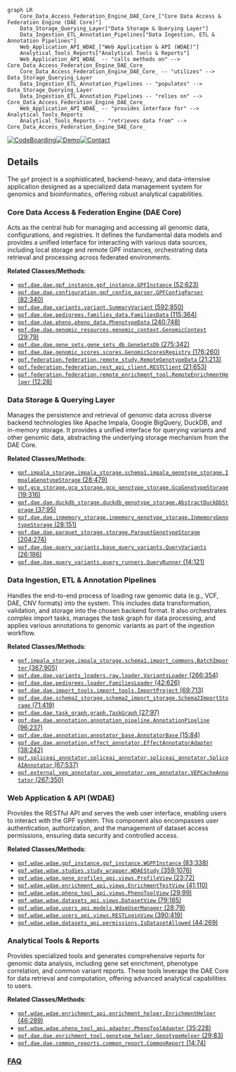 ```mermaid
graph LR
    Core_Data_Access_Federation_Engine_DAE_Core_["Core Data Access & Federation Engine (DAE Core)"]
    Data_Storage_Querying_Layer["Data Storage & Querying Layer"]
    Data_Ingestion_ETL_Annotation_Pipelines["Data Ingestion, ETL & Annotation Pipelines"]
    Web_Application_API_WDAE_["Web Application & API (WDAE)"]
    Analytical_Tools_Reports["Analytical Tools & Reports"]
    Web_Application_API_WDAE_ -- "calls methods on" --> Core_Data_Access_Federation_Engine_DAE_Core_
    Core_Data_Access_Federation_Engine_DAE_Core_ -- "utilizes" --> Data_Storage_Querying_Layer
    Data_Ingestion_ETL_Annotation_Pipelines -- "populates" --> Data_Storage_Querying_Layer
    Data_Ingestion_ETL_Annotation_Pipelines -- "relies on" --> Core_Data_Access_Federation_Engine_DAE_Core_
    Web_Application_API_WDAE_ -- "provides interface for" --> Analytical_Tools_Reports
    Analytical_Tools_Reports -- "retrieves data from" --> Core_Data_Access_Federation_Engine_DAE_Core_
```

[![CodeBoarding](https://img.shields.io/badge/Generated%20by-CodeBoarding-9cf?style=flat-square)](https://github.com/CodeBoarding/GeneratedOnBoardings)[![Demo](https://img.shields.io/badge/Try%20our-Demo-blue?style=flat-square)](https://www.codeboarding.org/demo)[![Contact](https://img.shields.io/badge/Contact%20us%20-%20contact@codeboarding.org-lightgrey?style=flat-square)](mailto:contact@codeboarding.org)

## Details

The `gpf` project is a sophisticated, backend-heavy, and data-intensive application designed as a specialized data management system for genomics and bioinformatics, offering robust analytical capabilities.

### Core Data Access & Federation Engine (DAE Core)
Acts as the central hub for managing and accessing all genomic data, configurations, and registries. It defines the fundamental data models and provides a unified interface for interacting with various data sources, including local storage and remote GPF instances, orchestrating data retrieval and processing across federated environments.


**Related Classes/Methods**:

- <a href="https://github.com/iossifovlab/gpf/blob/master/dae/dae/gpf_instance/gpf_instance.py#L52-L623" target="_blank" rel="noopener noreferrer">`gpf.dae.dae.gpf_instance.gpf_instance.GPFInstance` (52:623)</a>
- <a href="https://github.com/iossifovlab/gpf/blob/master/dae/dae/configuration/gpf_config_parser.py#L82-L340" target="_blank" rel="noopener noreferrer">`gpf.dae.dae.configuration.gpf_config_parser.GPFConfigParser` (82:340)</a>
- <a href="https://github.com/iossifovlab/gpf/blob/master/dae/dae/variants/variant.py#L592-L850" target="_blank" rel="noopener noreferrer">`gpf.dae.dae.variants.variant.SummaryVariant` (592:850)</a>
- <a href="https://github.com/iossifovlab/gpf/blob/master/dae/dae/pedigrees/families_data.py#L115-L364" target="_blank" rel="noopener noreferrer">`gpf.dae.dae.pedigrees.families_data.FamiliesData` (115:364)</a>
- <a href="https://github.com/iossifovlab/gpf/blob/master/dae/dae/pheno/pheno_data.py#L240-L748" target="_blank" rel="noopener noreferrer">`gpf.dae.dae.pheno.pheno_data.PhenotypeData` (240:748)</a>
- <a href="https://github.com/iossifovlab/gpf/blob/master/dae/dae/genomic_resources/genomic_context.py#L29-L79" target="_blank" rel="noopener noreferrer">`gpf.dae.dae.genomic_resources.genomic_context.GenomicContext` (29:79)</a>
- <a href="https://github.com/iossifovlab/gpf/blob/master/dae/dae/gene_sets/gene_sets_db.py#L275-L342" target="_blank" rel="noopener noreferrer">`gpf.dae.dae.gene_sets.gene_sets_db.GeneSetsDb` (275:342)</a>
- <a href="https://github.com/iossifovlab/gpf/blob/master/dae/dae/genomic_scores/scores.py#L176-L260" target="_blank" rel="noopener noreferrer">`gpf.dae.dae.genomic_scores.scores.GenomicScoresRegistry` (176:260)</a>
- <a href="https://github.com/iossifovlab/gpf/blob/master/federation/federation/remote_study.py#L21-L213" target="_blank" rel="noopener noreferrer">`gpf.federation.federation.remote_study.RemoteGenotypeData` (21:213)</a>
- <a href="https://github.com/iossifovlab/gpf/blob/master/federation/federation/rest_api_client.py#L21-L653" target="_blank" rel="noopener noreferrer">`gpf.federation.federation.rest_api_client.RESTClient` (21:653)</a>
- <a href="https://github.com/iossifovlab/gpf/blob/master/federation/federation/remote_enrichment_tool.py#L12-L28" target="_blank" rel="noopener noreferrer">`gpf.federation.federation.remote_enrichment_tool.RemoteEnrichmentHelper` (12:28)</a>


### Data Storage & Querying Layer
Manages the persistence and retrieval of genomic data across diverse backend technologies like Apache Impala, Google BigQuery, DuckDB, and in-memory storage. It provides a unified interface for querying variants and other genomic data, abstracting the underlying storage mechanism from the DAE Core.


**Related Classes/Methods**:

- <a href="https://github.com/iossifovlab/gpf/blob/master/impala_storage/impala_storage/schema1/impala_genotype_storage.py#L28-L479" target="_blank" rel="noopener noreferrer">`gpf.impala_storage.impala_storage.schema1.impala_genotype_storage.ImpalaGenotypeStorage` (28:479)</a>
- <a href="https://github.com/iossifovlab/gpf/blob/master/gcp_storage/gcp_storage/gcp_genotype_storage.py#L19-L316" target="_blank" rel="noopener noreferrer">`gpf.gcp_storage.gcp_storage.gcp_genotype_storage.GcpGenotypeStorage` (19:316)</a>
- <a href="https://github.com/iossifovlab/gpf/blob/master/dae/dae/duckdb_storage/duckdb_genotype_storage.py#L37-L95" target="_blank" rel="noopener noreferrer">`gpf.dae.dae.duckdb_storage.duckdb_genotype_storage.AbstractDuckDbStorage` (37:95)</a>
- <a href="https://github.com/iossifovlab/gpf/blob/master/dae/dae/inmemory_storage/inmemory_genotype_storage.py#L28-L151" target="_blank" rel="noopener noreferrer">`gpf.dae.dae.inmemory_storage.inmemory_genotype_storage.InmemoryGenotypeStorage` (28:151)</a>
- <a href="https://github.com/iossifovlab/gpf/blob/master/dae/dae/parquet_storage/storage.py#L204-L274" target="_blank" rel="noopener noreferrer">`gpf.dae.dae.parquet_storage.storage.ParquetGenotypeStorage` (204:274)</a>
- <a href="https://github.com/iossifovlab/gpf/blob/master/dae/dae/query_variants/base_query_variants.py#L26-L186" target="_blank" rel="noopener noreferrer">`gpf.dae.dae.query_variants.base_query_variants.QueryVariants` (26:186)</a>
- <a href="https://github.com/iossifovlab/gpf/blob/master/dae/dae/query_variants/query_runners.py#L14-L121" target="_blank" rel="noopener noreferrer">`gpf.dae.dae.query_variants.query_runners.QueryRunner` (14:121)</a>


### Data Ingestion, ETL & Annotation Pipelines
Handles the end-to-end process of loading raw genomic data (e.g., VCF, DAE, CNV formats) into the system. This includes data transformation, validation, and storage into the chosen backend format. It also orchestrates complex import tasks, manages the task graph for data processing, and applies various annotations to genomic variants as part of the ingestion workflow.


**Related Classes/Methods**:

- <a href="https://github.com/iossifovlab/gpf/blob/master/impala_storage/impala_storage/schema1/import_commons.py#L367-L905" target="_blank" rel="noopener noreferrer">`gpf.impala_storage.impala_storage.schema1.import_commons.BatchImporter` (367:905)</a>
- <a href="https://github.com/iossifovlab/gpf/blob/master/dae/dae/variants_loaders/raw/loader.py#L266-L354" target="_blank" rel="noopener noreferrer">`gpf.dae.dae.variants_loaders.raw.loader.VariantsLoader` (266:354)</a>
- <a href="https://github.com/iossifovlab/gpf/blob/master/dae/dae/pedigrees/loader.py#L42-L626" target="_blank" rel="noopener noreferrer">`gpf.dae.dae.pedigrees.loader.FamiliesLoader` (42:626)</a>
- <a href="https://github.com/iossifovlab/gpf/blob/master/dae/dae/import_tools/import_tools.py#L69-L713" target="_blank" rel="noopener noreferrer">`gpf.dae.dae.import_tools.import_tools.ImportProject` (69:713)</a>
- <a href="https://github.com/iossifovlab/gpf/blob/master/dae/dae/schema2_storage/schema2_import_storage.py#L71-L419" target="_blank" rel="noopener noreferrer">`gpf.dae.dae.schema2_storage.schema2_import_storage.Schema2ImportStorage` (71:419)</a>
- <a href="https://github.com/iossifovlab/gpf/blob/master/dae/dae/task_graph/graph.py#L27-L97" target="_blank" rel="noopener noreferrer">`gpf.dae.dae.task_graph.graph.TaskGraph` (27:97)</a>
- <a href="https://github.com/iossifovlab/gpf/blob/master/dae/dae/annotation/annotation_pipeline.py#L96-L237" target="_blank" rel="noopener noreferrer">`gpf.dae.dae.annotation.annotation_pipeline.AnnotationPipeline` (96:237)</a>
- <a href="https://github.com/iossifovlab/gpf/blob/master/dae/dae/annotation/annotator_base.py#L15-L84" target="_blank" rel="noopener noreferrer">`gpf.dae.dae.annotation.annotator_base.AnnotatorBase` (15:84)</a>
- <a href="https://github.com/iossifovlab/gpf/blob/master/dae/dae/annotation/effect_annotator.py#L38-L242" target="_blank" rel="noopener noreferrer">`gpf.dae.dae.annotation.effect_annotator.EffectAnnotatorAdapter` (38:242)</a>
- <a href="https://github.com/iossifovlab/gpf/blob/master/spliceai_annotator/spliceai_annotator/spliceai_annotator.py#L67-L537" target="_blank" rel="noopener noreferrer">`gpf.spliceai_annotator.spliceai_annotator.spliceai_annotator.SpliceAIAnnotator` (67:537)</a>
- <a href="https://github.com/iossifovlab/gpf/blob/master/external_vep_annotator/vep_annotator/vep_annotator.py#L267-L350" target="_blank" rel="noopener noreferrer">`gpf.external_vep_annotator.vep_annotator.vep_annotator.VEPCacheAnnotator` (267:350)</a>


### Web Application & API (WDAE)
Provides the RESTful API and serves the web user interface, enabling users to interact with the GPF system. This component also encompasses user authentication, authorization, and the management of dataset access permissions, ensuring data security and controlled access.


**Related Classes/Methods**:

- <a href="https://github.com/iossifovlab/gpf/blob/master/wdae/wdae/gpf_instance/gpf_instance.py#L83-L338" target="_blank" rel="noopener noreferrer">`gpf.wdae.wdae.gpf_instance.gpf_instance.WGPFInstance` (83:338)</a>
- <a href="https://github.com/iossifovlab/gpf/blob/master/wdae/wdae/studies/study_wrapper.py#L359-L1076" target="_blank" rel="noopener noreferrer">`gpf.wdae.wdae.studies.study_wrapper.WDAEStudy` (359:1076)</a>
- <a href="https://github.com/iossifovlab/gpf/blob/master/wdae/wdae/gene_profiles_api/views.py#L23-L72" target="_blank" rel="noopener noreferrer">`gpf.wdae.wdae.gene_profiles_api.views.ProfileView` (23:72)</a>
- <a href="https://github.com/iossifovlab/gpf/blob/master/wdae/wdae/enrichment_api/views.py#L41-L110" target="_blank" rel="noopener noreferrer">`gpf.wdae.wdae.enrichment_api.views.EnrichmentTestView` (41:110)</a>
- <a href="https://github.com/iossifovlab/gpf/blob/master/wdae/wdae/pheno_tool_api/views.py#L29-L99" target="_blank" rel="noopener noreferrer">`gpf.wdae.wdae.pheno_tool_api.views.PhenoToolView` (29:99)</a>
- <a href="https://github.com/iossifovlab/gpf/blob/master/wdae/wdae/datasets_api/views.py#L79-L185" target="_blank" rel="noopener noreferrer">`gpf.wdae.wdae.datasets_api.views.DatasetView` (79:185)</a>
- <a href="https://github.com/iossifovlab/gpf/blob/master/wdae/wdae/users_api/models.py#L28-L79" target="_blank" rel="noopener noreferrer">`gpf.wdae.wdae.users_api.models.WdaeUserManager` (28:79)</a>
- <a href="https://github.com/iossifovlab/gpf/blob/master/wdae/wdae/users_api/views.py#L390-L419" target="_blank" rel="noopener noreferrer">`gpf.wdae.wdae.users_api.views.RESTLoginView` (390:419)</a>
- <a href="https://github.com/iossifovlab/gpf/blob/master/wdae/wdae/datasets_api/permissions.py#L44-L269" target="_blank" rel="noopener noreferrer">`gpf.wdae.wdae.datasets_api.permissions.IsDatasetAllowed` (44:269)</a>


### Analytical Tools & Reports
Provides specialized tools and generates comprehensive reports for genomic data analysis, including gene set enrichment, phenotype correlation, and common variant reports. These tools leverage the DAE Core for data retrieval and computation, offering advanced analytical capabilities to users.


**Related Classes/Methods**:

- <a href="https://github.com/iossifovlab/gpf/blob/master/wdae/wdae/enrichment_api/enrichment_helper.py#L46-L289" target="_blank" rel="noopener noreferrer">`gpf.wdae.wdae.enrichment_api.enrichment_helper.EnrichmentHelper` (46:289)</a>
- <a href="https://github.com/iossifovlab/gpf/blob/master/wdae/wdae/pheno_tool_api/adapter.py#L35-L228" target="_blank" rel="noopener noreferrer">`gpf.wdae.wdae.pheno_tool_api.adapter.PhenoToolAdapter` (35:228)</a>
- <a href="https://github.com/iossifovlab/gpf/blob/master/dae/dae/enrichment_tool/genotype_helper.py#L29-L83" target="_blank" rel="noopener noreferrer">`gpf.dae.dae.enrichment_tool.genotype_helper.GenotypeHelper` (29:83)</a>
- <a href="https://github.com/iossifovlab/gpf/blob/master/dae/dae/common_reports/common_report.py#L14-L74" target="_blank" rel="noopener noreferrer">`gpf.dae.dae.common_reports.common_report.CommonReport` (14:74)</a>




### [FAQ](https://github.com/CodeBoarding/GeneratedOnBoardings/tree/main?tab=readme-ov-file#faq)